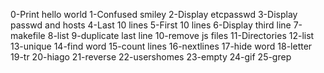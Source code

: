 0-Print hello world
1-Confused smiley
2-Display etcpasswd
3-Display passwd and hosts
4-Last 10 lines
5-First 10 lines
6-Display third line
7-makefile
8-list
9-duplicate last line
10-remove js files
11-Directories
12-list
13-unique
14-find word
15-count lines
16-nextlines
17-hide word
18-letter
19-tr
20-hiago
21-reverse
22-usershomes
23-empty
24-gif
25-grep
